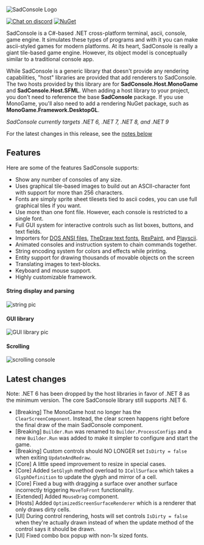 ![SadConsole Logo](https://raw.githubusercontent.com/Thraka/SadConsole/master/images/SadConsoleLogo.gif)

[![Chat on discord](https://img.shields.io/discord/501465397518925843.svg)](https://discord.gg/pAFNKYjczM)
[![NuGet](https://img.shields.io/nuget/v/SadConsole.svg)][nuget]

SadConsole is a C#-based .NET cross-platform terminal, ascii, console, game engine. It simulates these types of programs and with it you can make ascii-styled games for modern platforms. At its heart, SadConsole is really a giant tile-based game engine. However, its object model is conceptually similar to a traditional console app.

While SadConsole is a generic library that doesn't provide any rendering capabilities, "host" libraries are provided that add renderers to SadConsole. The two hosts provided by this library are for **SadConsole.Host.MonoGame** and **SadConsole.Host.SFML**. When adding a host library to your project, you don't need to reference the base **SadConsole** package. If you use MonoGame, you'll also need to add a rendering NuGet package, such as **MonoGame.Framework.DesktopGL**.

_SadConsole currently targets .NET 6, .NET 7, .NET 8, and .NET 9_

For the latest changes in this release, see the [notes below](#latest-changes)

## Features

Here are some of the features SadConsole supports:

- Show any number of consoles of any size.
- Uses graphical tile-based images to build out an ASCII-character font with support for more than 256 characters.
- Fonts are simply sprite sheet tilesets tied to ascii codes, you can use full graphical tiles if you want.
- Use more than one font file. However, each console is restricted to a single font.
- Full GUI system for interactive controls such as list boxes, buttons, and text fields.
- Importers for [DOS ANSI files](https://wikipedia.org/wiki/ANSI_art), [TheDraw text fonts](https://en.wikipedia.org/wiki/TheDraw), [RexPaint](https://www.gridsagegames.com/rexpaint/), and [Playscii](http://vectorpoem.com/playscii/).
- Animated consoles and instruction system to chain commands together.
- String encoding system for colors and effects while printing.
- Entity support for drawing thousands of movable objects on the screen
- Translating images to text-blocks.
- Keyboard and mouse support.
- Highly customizable framework.

#### String display and parsing

![string pic](https://raw.githubusercontent.com/Thraka/SadConsole/master/images/stringparseexample.gif)

#### GUI library

![GUI library pic](https://raw.githubusercontent.com/Thraka/SadConsole/master/images/controls.gif)

#### Scrolling

![scrolling console](https://raw.githubusercontent.com/Thraka/SadConsole/master/images/scrolling-example2.gif)

[nuget]: http://www.nuget.org/packages/SadConsole/

## Latest changes

Note: .NET 6 has been dropped by the host libraries in favor of .NET 8 as the minimum version. The core SadConsole library still supports .NET 6.

- [Breaking] The MonoGame host no longer has the `ClearScreenComponent`. Instead, the clear screen happens right before the final draw of the main SadConsole component.
- [Breaking] `Builder.Run` was renamed to `Builder.ProcessConfigs` and a new `Builder.Run` was added to make it simpler to configure and start the game.
- [Breaking] Custom controls should NO LONGER set `IsDirty = false` when exiting `UpdateAndRedraw`.
- [Core] A little speed improvement to resize in special cases.
- [Core] Added `SetGlyph` method overload to `ICellSurface` which takes a `GlyphDefinition` to update the glyph and mirror of a cell.
- [Core] Fixed a bug with dragging a surface over another surface incorrectly triggering `MoveToFront` functionality.
- [Extended] Added `MouseDrag` component.
- [Hosts] Added `OptimizedScreenSurfaceRenderer` which is a renderer that only draws dirty cells.
- [UI] During control rendering, hosts will set controls `IsDirty = false` when they're actually drawn instead of when the update method of the control says it should be drawn.
- [UI] Fixed combo box popup with non-1x sized fonts.
